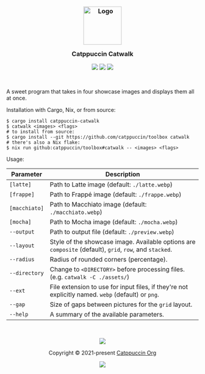<h3 align="center">
  <img src="https://raw.githubusercontent.com/catppuccin/catppuccin/main/assets/logos/exports/1544x1544_circle.png" width="100" alt="Logo"/><br/>
  <img src="https://raw.githubusercontent.com/catppuccin/catppuccin/main/assets/misc/transparent.png" height="30" width="0px"/>
  Catppuccin Catwalk
  <img src="https://raw.githubusercontent.com/catppuccin/catppuccin/main/assets/misc/transparent.png" height="30" width="0px"/>
</h3>

<p align="center">
  <a href="https://github.com/catppuccin/toolbox/stargazers"><img src="https://img.shields.io/github/stars/catppuccin/toolbox?colorA=363a4f&colorB=b7bdf8&style=for-the-badge"></a>
  <a href="https://github.com/catppuccin/toolbox/issues"><img src="https://img.shields.io/github/issues/catppuccin/toolbox?colorA=363a4f&colorB=f5a97f&style=for-the-badge"></a>
  <a href="https://github.com/catppuccin/toolbox/contributors"><img src="https://img.shields.io/github/contributors/catppuccin/toolbox?colorA=363a4f&colorB=a6da95&style=for-the-badge"></a>
</p>

&nbsp;

A sweet program that takes in four showcase images and displays them all at once.

Installation with Cargo, Nix, or from source:

```console
$ cargo install catppuccin-catwalk
$ catwalk <images> <flags>
# to install from source:
$ cargo install --git https://github.com/catppuccin/toolbox catwalk
# there's also a Nix flake:
$ nix run github:catppuccin/toolbox#catwalk -- <images> <flags>
```

Usage:

Parameter     | Description
--------------| ------------------------------------------------------------------------------------------------------- 
`[latte]`     | Path to Latte image (default: `./latte.webp`)
`[frappe]`    | Path to Frappé image (default: `./frappe.webp`)
`[macchiato]` | Path to Macchiato image (default: `./macchiato.webp`)
`[mocha]`     | Path to Mocha image (default: `./mocha.webp`)
`--output`    | Path to output file (default: `./preview.webp`)
`--layout`    | Style of the showcase image. Available options are `composite` (default), `grid`, `row`, and `stacked`.
`--radius`    | Radius of rounded corners (percentage).
`--directory` | Change to `<DIRECTORY>` before processing files. (e.g. `catwalk -C ./assets/`)
`--ext`       | File extension to use for input files, if they're not explicitly named. `webp` (default) or `png`.
`--gap`       | Size of gaps between pictures for the `grid` layout.
`--help`      | A summary of the available parameters.

&nbsp;

<p align="center"><img src="https://raw.githubusercontent.com/catppuccin/catppuccin/main/assets/footers/gray0_ctp_on_line.svg?sanitize=true" /></p>
<p align="center">Copyright &copy; 2021-present <a href="https://github.com/catppuccin" target="_blank">Catppuccin Org</a>
<p align="center"><a href="https://github.com/catppuccin/catppuccin/blob/main/LICENSE"><img src="https://img.shields.io/static/v1.svg?style=for-the-badge&label=License&message=MIT&logoColor=d9e0ee&colorA=302d41&colorB=b7bdf8"/></a></p>

